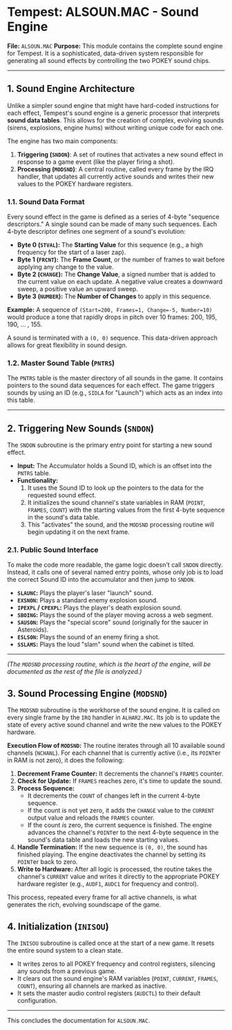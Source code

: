 # Tempest: ALSOUN.MAC - Sound Engine

**File:** `ALSOUN.MAC`
**Purpose:** This module contains the complete sound engine for Tempest. It is a sophisticated, data-driven system responsible for generating all sound effects by controlling the two POKEY sound chips.

---

## 1. Sound Engine Architecture

Unlike a simpler sound engine that might have hard-coded instructions for each effect, Tempest's sound engine is a generic processor that interprets **sound data tables**. This allows for the creation of complex, evolving sounds (sirens, explosions, engine hums) without writing unique code for each one.

The engine has two main components:
1.  **Triggering (`SNDON`)**: A set of routines that activates a new sound effect in response to a game event (like the player firing a shot).
2.  **Processing (`MODSND`)**: A central routine, called every frame by the IRQ handler, that updates all currently active sounds and writes their new values to the POKEY hardware registers.

### 1.1. Sound Data Format

Every sound effect in the game is defined as a series of 4-byte "sequence descriptors." A single sound can be made of many such sequences. Each 4-byte descriptor defines one segment of a sound's evolution:

-   **Byte 0 (`STVAL`):** The **Starting Value** for this sequence (e.g., a high frequency for the start of a laser zap).
-   **Byte 1 (`FRCNT`):** The **Frame Count**, or the number of frames to wait before applying any change to the value.
-   **Byte 2 (`CHANGE`):** The **Change Value**, a signed number that is added to the current value on each update. A negative value creates a downward sweep, a positive value an upward sweep.
-   **Byte 3 (`NUMBER`):** The **Number of Changes** to apply in this sequence.

**Example:** A sequence of `(Start=200, Frames=1, Change=-5, Number=10)` would produce a tone that rapidly drops in pitch over 10 frames: 200, 195, 190, ... , 155.

A sound is terminated with a `(0, 0)` sequence. This data-driven approach allows for great flexibility in sound design.

### 1.2. Master Sound Table (`PNTRS`)

The `PNTRS` table is the master directory of all sounds in the game. It contains pointers to the sound data sequences for each effect. The game triggers sounds by using an ID (e.g., `SIDLA` for "Launch") which acts as an index into this table.

---

## 2. Triggering New Sounds (`SNDON`)

The `SNDON` subroutine is the primary entry point for starting a new sound effect.

-   **Input:** The Accumulator holds a Sound ID, which is an offset into the `PNTRS` table.
-   **Functionality:**
    1.  It uses the Sound ID to look up the pointers to the data for the requested sound effect.
    2.  It initializes the sound channel's state variables in RAM (`POINT`, `FRAMES`, `COUNT`) with the starting values from the first 4-byte sequence in the sound's data table.
    3.  This "activates" the sound, and the `MODSND` processing routine will begin updating it on the next frame.

### 2.1. Public Sound Interface

To make the code more readable, the game logic doesn't call `SNDON` directly. Instead, it calls one of several named entry points, whose only job is to load the correct Sound ID into the accumulator and then jump to `SNDON`.

-   **`SLAUNC`:** Plays the player's laser "launch" sound.
-   **`EXSNON`:** Plays a standard enemy explosion sound.
-   **`IPEXPL` / `CPEXPL`:** Plays the player's death explosion sound.
-   **`SBOING`:** Plays the sound of the player moving across a web segment.
-   **`SAUSON`:** Plays the "special score" sound (originally for the saucer in Asteroids).
-   **`ESLSON`:** Plays the sound of an enemy firing a shot.
-   **`SSLAMS`:** Plays the loud "slam" sound when the cabinet is tilted.

---

*(The `MODSND` processing routine, which is the heart of the engine, will be documented as the rest of the file is analyzed.)*

## 3. Sound Processing Engine (`MODSND`)

The `MODSND` subroutine is the workhorse of the sound engine. It is called on every single frame by the `IRQ` handler in `ALHAR2.MAC`. Its job is to update the state of every active sound channel and write the new values to the POKEY hardware.

**Execution Flow of `MODSND`:**
The routine iterates through all 10 available sound channels (`NCHANL`). For each channel that is currently active (i.e., its `POINT`er in RAM is not zero), it does the following:

1.  **Decrement Frame Counter:** It decrements the channel's `FRAMES` counter.
2.  **Check for Update:** If `FRAMES` reaches zero, it's time to update the sound.
3.  **Process Sequence:**
    -   It decrements the `COUNT` of changes left in the current 4-byte sequence.
    -   If the count is not yet zero, it adds the `CHANGE` value to the `CURRENT` output value and reloads the `FRAMES` counter.
    -   If the count *is* zero, the current sequence is finished. The engine advances the channel's `POINT`er to the next 4-byte sequence in the sound's data table and loads the new starting values.
4.  **Handle Termination:** If the new sequence is `(0, 0)`, the sound has finished playing. The engine deactivates the channel by setting its `POINT`er back to zero.
5.  **Write to Hardware:** After all logic is processed, the routine takes the channel's `CURRENT` value and writes it directly to the appropriate POKEY hardware register (e.g., `AUDF1`, `AUDC1` for frequency and control).

This process, repeated every frame for all active channels, is what generates the rich, evolving soundscape of the game.

## 4. Initialization (`INISOU`)

The `INISOU` subroutine is called once at the start of a new game. It resets the entire sound system to a clean state.
- It writes zeros to all POKEY frequency and control registers, silencing any sounds from a previous game.
- It clears out the sound engine's RAM variables (`POINT`, `CURRENT`, `FRAMES`, `COUNT`), ensuring all channels are marked as inactive.
- It sets the master audio control registers (`AUDCTL`) to their default configuration.

---

This concludes the documentation for `ALSOUN.MAC`. 